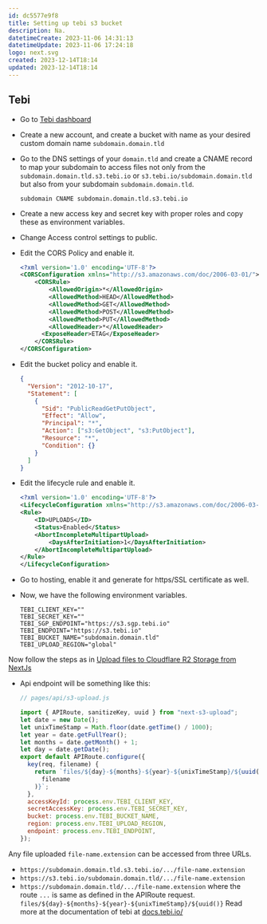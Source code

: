 ```yaml
---
id: dc5577e9f8
title: Setting up tebi s3 bucket
description: Na.
datetimeCreate: 2023-11-06 14:31:13
datetimeUpdate: 2023-11-06 17:24:18
logo: next.svg
created: 2023-12-14T18:14
updated: 2023-12-14T18:14
---
```


## Tebi

- Go to [Tebi dashboard](http://client.tebi.io)
- Create a new account, and create a bucket with name as your desired custom domain name `subdomain.domain.tld`
- Go to the DNS settings of your `domain.tld` and create a CNAME record to map your subdomain to access files not only from the `subdomain.domain.tld.s3.tebi.io` or `s3.tebi.io/subdomain.domain.tld` but also from your subdomain `subdomain.domain.tld`.
  ```
  subdomain CNAME subdomain.domain.tld.s3.tebi.io
  ```
- Create a new access key and secret key with proper roles and copy these as environment variables.
- Change Access control settings to public.
- Edit the CORS Policy and enable it.
  ```xml
  <?xml version='1.0' encoding='UTF-8'?>
  <CORSConfiguration xmlns="http://s3.amazonaws.com/doc/2006-03-01/">
      <CORSRule>
          <AllowedOrigin>*</AllowedOrigin>
          <AllowedMethod>HEAD</AllowedMethod>
          <AllowedMethod>GET</AllowedMethod>
          <AllowedMethod>POST</AllowedMethod>
          <AllowedMethod>PUT</AllowedMethod>
          <AllowedHeader>*</AllowedHeader>
        <ExposeHeader>ETAG</ExposeHeader>
      </CORSRule>
  </CORSConfiguration>
  ```
- Edit the bucket policy and enable it.
  ```json
  {
    "Version": "2012-10-17",
    "Statement": [
      {
        "Sid": "PublicReadGetPutObject",
        "Effect": "Allow",
        "Principal": "*",
        "Action": ["s3:GetObject", "s3:PutObject"],
        "Resource": "*",
        "Condition": {}
      }
    ]
  }
  ```
- Edit the lifecycle rule and enable it.

  ```xml
  <?xml version='1.0' encoding='UTF-8'?>
  <LifecycleConfiguration xmlns="http://s3.amazonaws.com/doc/2006-03-01/">
  <Rule>
      <ID>UPLOADS</ID>
      <Status>Enabled</Status>
      <AbortIncompleteMultipartUpload>
          <DaysAfterInitiation>1</DaysAfterInitiation>
      </AbortIncompleteMultipartUpload>
  </Rule>
  </LifecycleConfiguration>
  ```

- Go to hosting, enable it and generate for https/SSL certificate as well.
- Now, we have the following environment variables.
  ```
  TEBI_CLIENT_KEY=""
  TEBI_SECRET_KEY=""
  TEBI_SGP_ENDPOINT="https://s3.sgp.tebi.io"
  TEBI_ENDPOINT="https://s3.tebi.io"
  TEBI_BUCKET_NAME="subdomain.domain.tld"
  TEBI_UPLOAD_REGION="global"
  ```

Now follow the steps as in [Upload files to Cloudflare R2 Storage from NextJs](Upload%20files%20to%20Cloudflare%20R2%20Storage%20from%20NextJs)

- Api endpoint will be something like this:

  ```js
  // pages/api/s3-upload.js

  import { APIRoute, sanitizeKey, uuid } from "next-s3-upload";
  let date = new Date();
  let unixTimeStamp = Math.floor(date.getTime() / 1000);
  let year = date.getFullYear();
  let months = date.getMonth() + 1;
  let day = date.getDate();
  export default APIRoute.configure({
    key(req, filename) {
      return `files/${day}-${months}-${year}-${unixTimeStamp}/${uuid()}/${sanitizeKey(
        filename
      )}`;
    },
    accessKeyId: process.env.TEBI_CLIENT_KEY,
    secretAccessKey: process.env.TEBI_SECRET_KEY,
    bucket: process.env.TEBI_BUCKET_NAME,
    region: process.env.TEBI_UPLOAD_REGION,
    endpoint: process.env.TEBI_ENDPOINT,
  });
  ```

Any file uploaded `file-name.extension` can be accessed from three URLs.

- `https://subdomain.domain.tld.s3.tebi.io/.../file-name.extension`
- `https://s3.tebi.io/subdomain.domain.tld/.../file-name.extension`
- `https://subdomain.domain.tld/.../file-name.extension`
  where the route `...` is same as defined in the APIRoute request.
  `files/${day}-${months}-${year}-${unixTimeStamp}/${uuid()}`
  Read more at the documentation of tebi at [docs.tebi.io/](https://docs.tebi.io/intro/getting_started.html)

